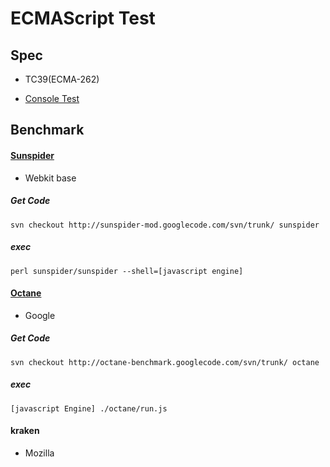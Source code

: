 # ECMAScript Test

## Spec

 + TC39(ECMA-262)

 + [Console Test](http://wiki.ecmascript.org/doku.php?id=test262:command)
 

## Benchmark


####  [Sunspider](https://code.google.com/p/sunspider-mod/)
 
 + Webkit base

##### Get Code
 
```
svn checkout http://sunspider-mod.googlecode.com/svn/trunk/ sunspider
```

##### exec

```
perl sunspider/sunspider --shell=[javascript engine]
```

#### [Octane](https://code.google.com/p/octane-benchmark/)

+ Google
 
##### Get Code

```
svn checkout http://octane-benchmark.googlecode.com/svn/trunk/ octane
```

##### exec

```
[javascript Engine] ./octane/run.js
```

#### kraken

 + Mozilla

